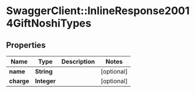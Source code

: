# SwaggerClient::InlineResponse20014GiftNoshiTypes

## Properties
Name | Type | Description | Notes
------------ | ------------- | ------------- | -------------
**name** | **String** |  | [optional] 
**charge** | **Integer** |  | [optional] 


